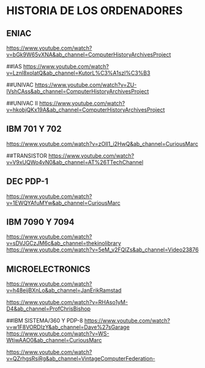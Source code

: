 # HISTORIA DE LOS ORDENADORES

## ENIAC
https://www.youtube.com/watch?v=bGk9W65vXNA&ab_channel=ComputerHistoryArchivesProject

##IAS
https://www.youtube.com/watch?v=Lznl8xoIatQ&ab_channel=KutorL%C3%A1szl%C3%B3

##UNIVAC
https://www.youtube.com/watch?v=ZU-IVshCAss&ab_channel=ComputerHistoryArchivesProject

##UNIVAC II
https://www.youtube.com/watch?v=hkobjQKx19A&ab_channel=ComputerHistoryArchivesProject

## IBM 701 Y 702
https://www.youtube.com/watch?v=zOlI1_i2HwQ&ab_channel=CuriousMarc


##TRANSISTOR
https://www.youtube.com/watch?v=V9xUQWo4vN0&ab_channel=AT%26TTechChannel

## DEC PDP-1
https://www.youtube.com/watch?v=1EWQYAfuMYw&ab_channel=CuriousMarc

## IBM 7090 Y 7094
https://www.youtube.com/watch?v=sDVJGCzJM6c&ab_channel=thekinolibrary
https://www.youtube.com/watch?v=5eM_v2FQlZs&ab_channel=Video23876

## MICROELECTRONICS
https://www.youtube.com/watch?v=h48eijBXnLo&ab_channel=JanErikRamstad

https://www.youtube.com/watch?v=RHAso1yM-D4&ab_channel=ProfChrisBishop

##IBM SISTEMA/360 Y PDP-8
https://www.youtube.com/watch?v=w1F8VORDIzY&ab_channel=Dave%27sGarage
https://www.youtube.com/watch?v=WS-WtjwAAO0&ab_channel=CuriousMarc

https://www.youtube.com/watch?v=QZrhgsRsiRg&ab_channel=VintageComputerFederation-
